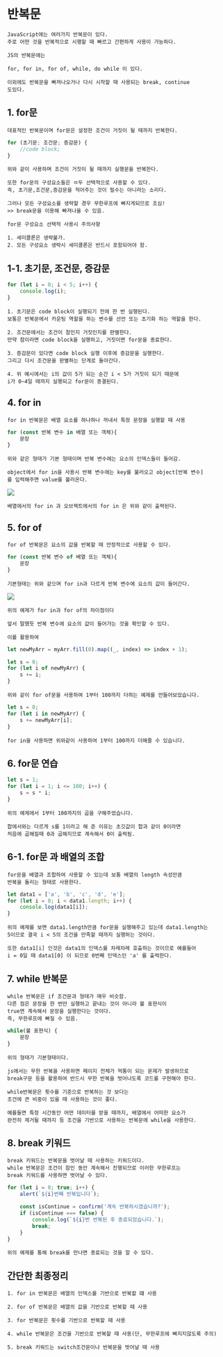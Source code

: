# 반복문

    JavaScript에는 여러가지 반복문이 있다.
    주로 어떤 것을 반복적으로 시행할 때 빠르고 간편하게 사용이 가능하다.

    JS의 반복문에는

    for, for in, for of, while, do while 이 있다.

    이외에도 반복문을 빠져나오거나 다시 시작할 때 사용되는 break, continue
    도있다.

## 1. for문

    대표적인 반복문이며 for문은 설정한 조건이 거짓이 될 때까지 반복한다.

```js
for (초기문; 조건문; 증감문) {
    //code block;
}
```

    위와 같이 사용하며 조건이 거짓이 될 때까지 실행문을 반복한다.

    또한 for문의 구성요소들은 ㅁ두 선택적으로 사용할 수 있다.
    즉, 초기문,조건문,증감문을 적어주는 것이 필수는 아니라는 소리다.

    그러나 모든 구성요소를 생략할 경우 무한루프에 빠지게되므로 조심!
    >> break문을 이용해 빠져나올 수 있음.

    for문 구성요소 선택적 사용시 주의사항

    1. 세미콜론은 생략불가.
    2. 모든 구성요소 생략시 세미콜론은 반드시 포함되어야 함.

## 1-1. 초기문, 조건문, 증감문

```js
for (let i = 0; i < 5; i++) {
    console.log(i);
}
```

    1. 초기문은 code block이 실행되기 전에 한 번 실행된다.
    보통은 반복문에서 카운팅 역할을 하는 변수를 선언 또는 초기화 하는 역할을 한다.

    2. 조건문에서는 조건이 참인지 거짓인지를 판별한다.
    만약 참이라면 code block을 실행하고, 거짓이면 for문을 종료한다.

    3. 증감문이 있다면 code block 실행 이후에 증감문을 실행한다.
    그리고 다시 조건문을 판별하는 단계로 돌아간다.

    4. 위 예시에서는 i의 값이 5가 되는 순간 i < 5가 거짓이 되기 때문에
    i가 0~4일 때까지 실행되고 for문이 종결된다.

## 4. for in

    for in 반복문은 배열 요소를 하나하나 꺼내서 특정 문장을 실행할 때 사용

```js
for (const 반복 변수 in 배열 또는 객체){
    문장
}
```

    위와 같은 형태가 기본 형태이며 반복 변수에는 요소의 인덱스들이 들어감.

    object에서 for in을 사용시 반복 변수에는 key를 불러오고 object[반복 변수]
    를 입력해주면 value를 불러온다.

<img src='images/js46.png'>

    배열에서의 for in 과 오브젝트에서의 for in 은 위와 같이 출력된다.

## 5. for of

    for of 반복문은 요소의 값을 반복할 때 안정적으로 사용할 수 있다.

```js
for (const 반복 변수 of 배열 또는 객체){
    문장
}
```

    기본형태는 위와 같으며 for in과 다르게 반복 변수에 요소의 값이 들어간다.

<img src='images/Js47.png'>

    위의 예제가 for in과 for of의 차이점이다

    앞서 말했듯 반복 변수에 요소의 값이 들어가는 것을 확인할 수 있다.

    이를 활용하여

```js
let newMyArr = myArr.fill(0).map((_, index) => index + 1);

let s = 0;
for (let i of newMyArr) {
    s += i;
}
```

    위와 같이 for of문을 사용하여 1부터 100까지 더하는 예제를 만들어보았습니다.

```js
let s = 0;
for (let i in newMyArr) {
    s += newMyArr[i];
}
```

    for in을 사용하면 위와같이 사용하여 1부터 100까지 더해줄 수 있습니다.

## 6. for문 연습

```js
let s = 1;
for (let i = 1; i <= 100; i++) {
    s = s * i;
}
```

    위의 예제에서 1부터 100까지의 곱을 구해주었습니다.

    합에서와는 다르게 s를 1이라고 해 준 이유는 초깃값이 합과 같이 0이라면
    처음에 곱해질때 0과 곱해지므로 계속해서 0이 출력됨.

## 6-1. for문 과 배열의 조합

    for문을 배열과 조합하여 사용할 수 있는데 보통 배열의 length 속성만큼
    반복을 돌리는 형태로 사용한다.

```js
let data1 = ['a', 'b', 'c', 'd', 'e'];
for (let i = 0; i < data1.length; i++) {
    console.log(data1[i]);
}
```

    위의 예제를 보면 data1.length만큼 for문을 실행해주고 있는데 data1.length는
    5이므로 결국 i < 5의 조건을 만족할 때까지 실행하는 것이다.

    또한 data1[i] 인것은 data1의 인덱스를 차례차례 호출하는 것이므로 예를들어
    i = 0일 때 data1[0] 이 되므로 0번째 인덱스인 'a' 를 출력한다.

## 7. while 반복문

    while 반복문은 if 조건문과 형태가 매우 비슷함.
    다른 점은 문장을 한 번만 실행하고 끝내는 것이 아니라 불 표현식이
    true면 계속해서 문장을 실행한다는 것이다.
    즉, 무한루프에 빠질 수 있음.

```js
while(불 표현식) {
    문장
}
```

    위의 형태가 기본형태이다.

    js에서는 무한 반복을 사용하면 페이지 전체가 먹통이 되는 문제가 발생하므로
    break구문 등을 활용하여 반드시 무한 반복을 벗어나도록 코드를 구현해야 한다.

    while반복문은 횟수를 기준으로 반복하는 것 보다는
    조건에 큰 비중이 있을 때 사용하는 것이 좋다.

    예를들면 특정 시간동안 어떤 데이터를 받을 때까지, 배열에서 어떠한 요소가
    완전히 제거될 때까지 등 조건을 기반으로 사용하는 반복문에 while을 사용한다.

## 8. break 키워드

    break 키워드는 반복문을 벗어날 때 사용하는 키워드이다.
    while 반복문은 조건이 참인 동안 계속해서 진행되므로 이러한 무한루프는
    break 키워드를 사용하면 벗어날 수 있다.

```js
for (let i = 0; true; i++) {
    alert(`${i}번째 반복입니다`);

    const isContinue = confirm('계속 반복하시겠습니까?');
    if (isContinue === false) {
        console.log(`${i}번 반복된 후 종료되었습니다.`);
        break;
    }
}
```

    위의 예제를 통해 break를 만나면 종료되는 것을 알 수 있다.

## 간단한 최종정리

    1. for in 반복문은 배열의 인덱스를 기반으로 반복할 떄 사용

    2. for of 반복문은 배열의 값을 기반으로 반복할 때 사용

    3. for 반복문은 횟수를 기반으로 반복할 때 사용

    4. while 반복문은 조건을 기반으로 반복할 때 사용(단, 무한루프에 빠지지않도록 주의)

    5. break 키워드는 switch조건문이나 반복문을 벗어날 때 사용
